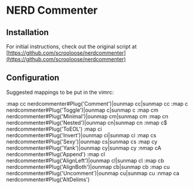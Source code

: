 # NERD Commenter

## Installation

For initial instructions, check out the original script at
[https://github.com/scrooloose/nerdcommenter](https://github.com/scrooloose/nerdcommenter)

## Configuration

Suggested mappings to be put in the vimrc:

  :map  <expr> <Leader>cc  nerdcommenter#Plug('Comment')|ounmap <Leader>cc|sunmap <Leader>cc
  :map  <expr> <Leader>c<Space>  nerdcommenter#Plug('Toggle')|ounmap <Leader>c<Space>|sunmap <Leader>c<Space>
  :map  <expr> <Leader>cm  nerdcommenter#Plug('Minimal')|ounmap <Leader>cm|sunmap <Leader>cm
  :map  <expr> <Leader>cn  nerdcommenter#Plug('Nested')|ounmap <Leader>cn|sunmap <Leader>cn
  :nmap <expr> <Leader>c$  nerdcommenter#Plug('ToEOL')
  :map  <expr> <Leader>ci  nerdcommenter#Plug('Invert')|ounmap <Leader>ci|sunmap <Leader>ci
  :map  <expr> <Leader>cs  nerdcommenter#Plug('Sexy')|ounmap <Leader>cs|sunmap <Leader>cs
  :map  <expr> <Leader>cy  nerdcommenter#Plug('Yank')|ounmap <Leader>cy|sunmap <Leader>cy
  :nmap <expr> <Leader>cA  nerdcommenter#Plug('Append')
  :map  <expr> <Leader>cl  nerdcommenter#Plug('AlignLeft')|ounmap <Leader>cl|sunmap <Leader>cl
  :map  <expr> <Leader>cb  nerdcommenter#Plug('AlignBoth')|ounmap <Leader>cb|sunmap <Leader>cb
  :map  <expr> <Leader>cu  nerdcommenter#Plug('Uncomment')|ounmap <Leader>cu|sunmap <Leader>cu
  :nmap <expr> <Leader>ca  nerdcommenter#Plug('AltDelims')

